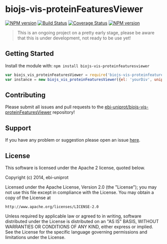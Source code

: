 # biojs-vis-proteinFeaturesViewer

[![NPM version](http://img.shields.io/npm/v/biojs-vis-proteinFeaturesViewer.svg)](https://www.npmjs.org/package/biojs-vis-proteinfeaturesviewer)
[![Build Status](https://secure.travis-ci.org/ebi-uniprot/biojs-vis-proteinFeaturesViewer.png?branch=master)](http://travis-ci.org/ebi-uniprot/biojs-vis-proteinFeaturesViewer)
[![Coverage Status](https://img.shields.io/coveralls/ebi-github/biojs-vis-proteinFeaturesViewer.svg)](https://coveralls.io/r/ebi-uniprot/biojs-vis-proteinFeaturesViewer)
[![NPM version](https://badge-me.herokuapp.com/api/npm/biojs-vis-proteinfeaturesviewer.png)](http://badges.enytc.com/for/npm/biojs-vis-proteinfeaturesviewer)

> This is an ongoing project on a pretty early stage, please be aware that this is under development, not ready to be use yet!

## Getting Started
Install the module with: `npm install biojs-vis-proteinfeaturesviewer`

```javascript
var biojs_vis_proteinFeaturesViewer = require('biojs-vis-proteinfeaturesviewer');
var instance = new biojs_vis_proteinFeaturesViewer({el: 'yourDiv', uniprotacc : 'UniProt_accession'});
```

## Contributing

Please submit all issues and pull requests to the [ebi-uniprot/biojs-vis-proteinFeaturesViewer](http://github.com/ebi-uniprot/biojs-vis-proteinFeaturesViewer) repository!

## Support
If you have any problem or suggestion please open an issue [here](https://github.com/ebi-uniprot/biojs-vis-proteinFeaturesViewer/issues).

## License 


This software is licensed under the Apache 2 license, quoted below.

Copyright (c) 2014, ebi-uniprot

Licensed under the Apache License, Version 2.0 (the "License"); you may not
use this file except in compliance with the License. You may obtain a copy of
the License at

    http://www.apache.org/licenses/LICENSE-2.0

Unless required by applicable law or agreed to in writing, software
distributed under the License is distributed on an "AS IS" BASIS, WITHOUT
WARRANTIES OR CONDITIONS OF ANY KIND, either express or implied. See the
License for the specific language governing permissions and limitations under
the License.
